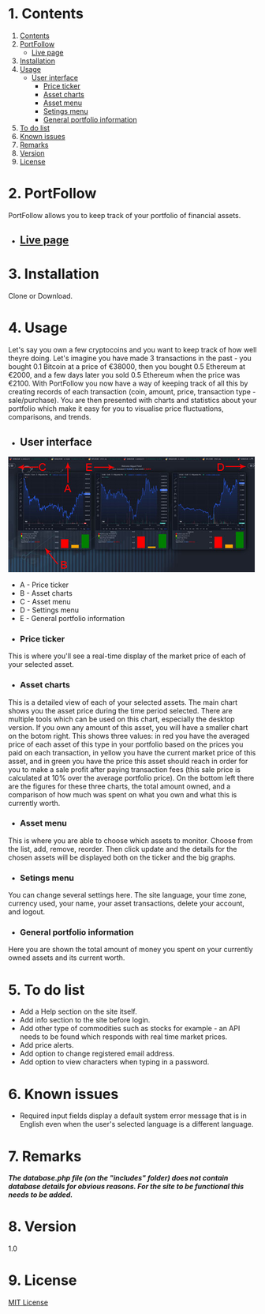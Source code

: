 # 1. Contents
1. [Contents](README.md#1-contents)
2. [PortFollow](README.md#2-portfollow)
    * [Live page](README.md#live-page) 
3. [Installation](README.md#3-installation)
4. [Usage](README.md#4-usage)
    * [User interface](README.md#user-interface) 
        * [Price ticker](README.md#price-ticker)
        * [Asset charts](README.md#asset-charts)
        * [Asset menu](README.md#asset-menu)
        * [Setings menu](README.md#settings-menu)
        * [General portfolio information](README.md#general-portfolio-information)
5. [To do list](README.md#5-to-do-list)
6. [Known issues](README.md#6-known-issues)
7. [Remarks](README.md#7-remarks)
8. [Version](README.md#8-version)
9. [License](README.md#9-license)      
        
# 2. PortFollow
PortFollow allows you to keep track of your portfolio of financial assets.

* ## [Live page](http://portfollow.miguelpinto.dx.am/login.php)

# 3. Installation
Clone or Download.

# 4. Usage
Let's say you own a few cryptocoins and you want to keep track of how well theyre doing. Let's imagine you have made 3 transactions in the past - you bought 0.1 Bitcoin at a price of €38000, then you bought 0.5 Ethereum at €2000, and a few days later you sold 0.5 Ethereum when the price was €2100. With PortFollow you now have a way of keeping track of all this by creating records of each transaction (coin, amount, price, transaction type - sale/purchase).
You are then presented with charts and statistics about your portfolio which make it easy for you to visualise price fluctuations, comparisons, and trends.

* ## User interface
![Interface](help/images/img1.jpg)

- A - Price ticker
- B - Asset charts
- C - Asset menu
- D - Settings menu
- E - General portfolio information

* ### Price ticker
This is where you'll see a real-time display of the market price of each of your selected asset.

* ### Asset charts
This is a detailed view of each of your selected assets. The main chart shows you the asset price during the time period selected. There are multiple tools which can be used on this chart, especially the desktop version.
If you own any amount of this asset, you will have a smaller chart on the botom right. This shows three values: in red you have the averaged price of each asset of this type in your portfolio based on the prices you paid on each transaction, in yellow you have the current market price of this asset, and in green you have the price this asset should reach in order for you to make a sale profit after paying transaction fees (this sale price is calculated at 10% over the average portfolio price).
On the bottom left there are the figures for these three charts, the total amount owned, and a comparison of how much was spent on what you own and what this is currently worth.

* ### Asset menu
This is where you are able to choose which assets to monitor. Choose from the list, add, remove, reorder. Then click update and the details for the chosen assets will be displayed both on the ticker and the big graphs.

* ### Setings menu
You can change several settings here. The site language, your time zone, currency used, your name, your asset transactions, delete your account, and logout.

* ### General portfolio information
Here you are shown the total amount of money you spent on your currently owned assets and its current worth.

# 5. To do list
* Add a Help section on the site itself.
* Add info section to the site before login.
* Add other type of commodities such as stocks for example - an API needs to be found which responds with real time market prices.
* Add price alerts.
* Add option to change registered email address.
* Add option to view characters when typing in a password.

# 6. Known issues
* Required input fields display a default system error message that is in English even when the user's selected language is a different language.

# 7. Remarks
___The database.php file (on the "includes" folder) does not contain database details for obvious reasons. For the site to be functional this needs to be added.___


# 8. Version
1.0

# 9. License

[MIT License](LICENSE)
